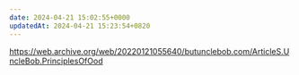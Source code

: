 ```yaml
---
date: 2024-04-21 15:02:55+0000
updatedAt: 2024-04-21 15:23:54+0820
---
```

https://web.archive.org/web/20220121055640/butunclebob.com/ArticleS.UncleBob.PrinciplesOfOod